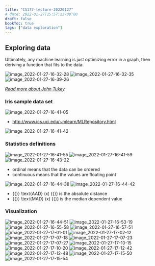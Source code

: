 ```yaml
---
title: "CS177-lecture-20220127"
# date: 2022-01-27T15:57:23-08:00
draft: false
bookToc: true
tags: ["data exploration"]
---
```


## Exploring data

Ultimately, any machine learning is just optimizing error in a graph, then deriving a function that fits to the data.

![image_2022-01-27-16-32-28](/notes/image_2022-01-27-16-32-28.png)
![image_2022-01-27-16-32-35](/notes/image_2022-01-27-16-32-35.png)
![image_2022-01-27-16-39-26](/notes/image_2022-01-27-16-39-26.png)

[*Read more about John Tukey*](https://en.wikipedia.org/wiki/John_Tukey)

### Iris sample data set

![image_2022-01-27-16-41-05](/notes/image_2022-01-27-16-41-05.png)

- http://www.ics.uci.edu/~mlearn/MLRepository.html

![image_2022-01-27-16-41-42](/notes/image_2022-01-27-16-41-42.png)

### Statistics definitions

![image_2022-01-27-16-41-55](/notes/image_2022-01-27-16-41-55.png)
![image_2022-01-27-16-41-59](/notes/image_2022-01-27-16-41-59.png)
![image_2022-01-27-16-43-22](/notes/image_2022-01-27-16-43-22.png)

- ordinal means that the data can be ordered
- continuous means that the values are floating point

![image_2022-01-27-16-44-38](/notes/image_2022-01-27-16-44-38.png)
![image_2022-01-27-16-44-42](/notes/image_2022-01-27-16-44-42.png)

- {{<k>}} \text{AAD} (x) {{</k>}} is the absolute distance
- {{<k>}} \text{MAD} (x) {{</k>}} is the median dependent value

### Visualization

![image_2022-01-27-16-44-51](/notes/image_2022-01-27-16-44-51.png)
![image_2022-01-27-16-53-19](/notes/image_2022-01-27-16-53-19.png)
![image_2022-01-27-16-55-58](/notes/image_2022-01-27-16-55-58.png)
![image_2022-01-27-16-57-51](/notes/image_2022-01-27-16-57-51.png)
![image_2022-01-27-17-01-01](/notes/image_2022-01-27-17-01-01.png)
![image_2022-01-27-17-02-12](/notes/image_2022-01-27-17-02-12.png)
![image_2022-01-27-17-07-18](/notes/image_2022-01-27-17-07-18.png)
![image_2022-01-27-17-07-23](/notes/image_2022-01-27-17-07-23.png)
![image_2022-01-27-17-07-27](/notes/image_2022-01-27-17-07-27.png)
![image_2022-01-27-17-10-15](/notes/image_2022-01-27-17-10-15.png)
![image_2022-01-27-17-10-20](/notes/image_2022-01-27-17-10-20.png)
![image_2022-01-27-17-12-42](/notes/image_2022-01-27-17-12-42.png)
![image_2022-01-27-17-12-48](/notes/image_2022-01-27-17-12-48.png)
![image_2022-01-27-17-15-50](/notes/image_2022-01-27-17-15-50.png)
![image_2022-01-27-17-15-54](/notes/image_2022-01-27-17-15-54.png)


